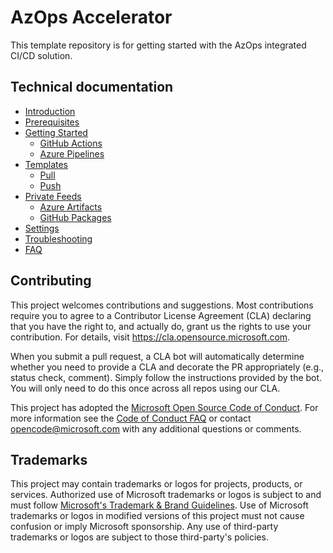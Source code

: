 # AzOps Accelerator

This template repository is for getting started with the AzOps integrated CI/CD solution.

## Technical documentation

* [Introduction](https://github.com/azure/azops-accelerator/wiki/introduction)
* [Prerequisites](https://github.com/azure/azops-accelerator/wiki/prerequisites)
* [Getting Started](https://github.com/azure/azops-accelerator/wiki/getting-started)
  * [GitHub Actions](https://github.com/azure/azops-accelerator/wiki/github-actions)
  * [Azure Pipelines](https://github.com/azure/azops-accelerator/wiki/azure-pipelines)
* [Templates](https://github.com/azure/azops-accelerator/wiki/templates)
  * [Pull](https://github.com/azure/azops-accelerator/wiki/pull)
  * [Push](https://github.com/azure/azops-accelerator/wiki/push)
* [Private Feeds](https://github.com/azure/azops-accelerator/wiki/private-feeds)
  * [Azure Artifacts](https://github.com/azure/azops-accelerator/wiki/azure-artifacts)
  * [GitHub Packages](https://github.com/Azure/AzOps-Accelerator/wiki/GitHub-Packages)
* [Settings](https://github.com/azure/azops-accelerator/wiki/settings)
* [Troubleshooting](https://github.com/azure/azops-accelerator/wiki/troubleshooting)
* [FAQ](https://github.com/azure/azops-accelerator/wiki/frequently-asked-questions)

## Contributing

This project welcomes contributions and suggestions.  Most contributions require you to agree to a
Contributor License Agreement (CLA) declaring that you have the right to, and actually do, grant us
the rights to use your contribution. For details, visit https://cla.opensource.microsoft.com.

When you submit a pull request, a CLA bot will automatically determine whether you need to provide
a CLA and decorate the PR appropriately (e.g., status check, comment). Simply follow the instructions
provided by the bot. You will only need to do this once across all repos using our CLA.

This project has adopted the [Microsoft Open Source Code of Conduct](https://opensource.microsoft.com/codeofconduct/).
For more information see the [Code of Conduct FAQ](https://opensource.microsoft.com/codeofconduct/faq/) or
contact [opencode@microsoft.com](mailto:opencode@microsoft.com) with any additional questions or comments.

## Trademarks

This project may contain trademarks or logos for projects, products, or services. Authorized use of Microsoft
trademarks or logos is subject to and must follow
[Microsoft's Trademark & Brand Guidelines](https://www.microsoft.com/en-us/legal/intellectualproperty/trademarks/usage/general).
Use of Microsoft trademarks or logos in modified versions of this project must not cause confusion or imply Microsoft sponsorship.
Any use of third-party trademarks or logos are subject to those third-party's policies.
